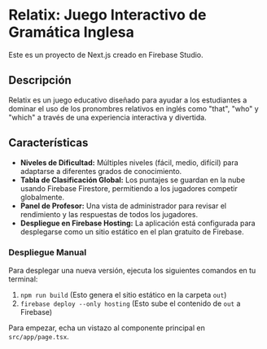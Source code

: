# Relatix: Juego Interactivo de Gramática Inglesa

Este es un proyecto de Next.js creado en Firebase Studio.

## Descripción

Relatix es un juego educativo diseñado para ayudar a los estudiantes a dominar el uso de los pronombres relativos en inglés como "that", "who" y "which" a través de una experiencia interactiva y divertida.

## Características

- **Niveles de Dificultad:** Múltiples niveles (fácil, medio, difícil) para adaptarse a diferentes grados de conocimiento.
- **Tabla de Clasificación Global:** Los puntajes se guardan en la nube usando Firebase Firestore, permitiendo a los jugadores competir globalmente.
- **Panel de Profesor:** Una vista de administrador para revisar el rendimiento y las respuestas de todos los jugadores.
- **Despliegue en Firebase Hosting:** La aplicación está configurada para desplegarse como un sitio estático en el plan gratuito de Firebase.

### Despliegue Manual

Para desplegar una nueva versión, ejecuta los siguientes comandos en tu terminal:

1.  `npm run build` (Esto genera el sitio estático en la carpeta `out`)
2.  `firebase deploy --only hosting` (Esto sube el contenido de `out` a Firebase)

Para empezar, echa un vistazo al componente principal en `src/app/page.tsx`.
